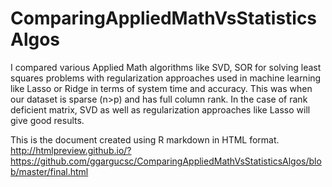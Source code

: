 # ComparingAppliedMathVsStatisticsAlgos
I compared various Applied Math algorithms like SVD, SOR for solving least squares problems with regularization approaches 
used in machine learning like Lasso or Ridge in terms of system time and accuracy.
This was when our dataset is sparse (n>p) and has full column rank. In the case of rank deficient matrix, 
SVD as well as regularization approaches like Lasso will give good results.

This is the document created using R markdown in HTML format.
http://htmlpreview.github.io/?https://github.com/ggargucsc/ComparingAppliedMathVsStatisticsAlgos/blob/master/final.html
